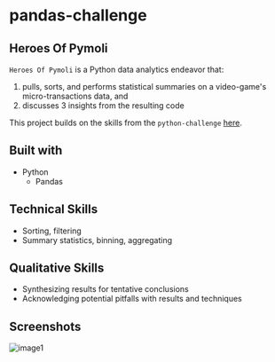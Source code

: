 # pandas-challenge
## Heroes Of Pymoli

`Heroes Of Pymoli` is a Python data analytics endeavor that:
1) pulls, sorts, and performs statistical summaries on a video-game's micro-transactions data, and
2) discusses 3 insights from the resulting code

This project builds on the skills from the `python-challenge` [here](https://github.com/cdenq/python-challenge).

## Built with
- Python
    - Pandas

## Technical Skills
- Sorting, filtering
- Summary statistics, binning, aggregating

## Qualitative Skills
- Synthesizing results for tentative conclusions
- Acknowledging potential pitfalls with results and techniques

## Screenshots
![image1](https://user-images.githubusercontent.com/74934154/138535022-dc126bca-3d42-41bb-be29-3252a241d643.png)
